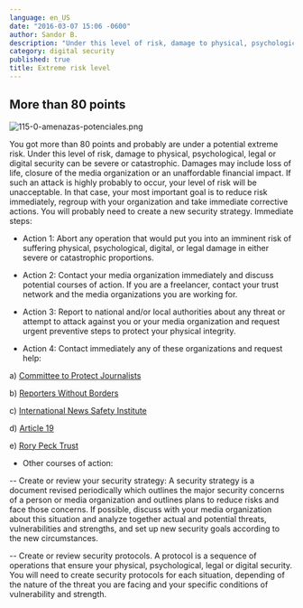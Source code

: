 ```yaml
---
language: en_US
date: "2016-03-07 15:06 -0600"
author: Sandor B.
description: "Under this level of risk, damage to physical, psychological, legal or digital security can be severe or catastrophic"
category: digital security
published: true
title: Extreme risk level
---
```


## More than 80 points

![115-0-amenazas-potenciales.png]({{site.baseurl}}/media/115-0-amenazas-potenciales.png)

You got more than 80 points and probably are under a potential extreme risk. Under this level of risk, damage to physical, psychological, legal or digital security can be severe or catastrophic. Damages may include loss of life, closure of the media organization or an unaffordable financial impact. If such an attack is highly probably to occur, your level of risk will be unacceptable. In that case, your most important goal is to reduce risk immediately, regroup with your organization and take immediate corrective actions. You will probably need to create a new security strategy.
Immediate steps:

- Action 1: Abort any operation that would put you into an imminent risk of suffering physical, psychological, digital, or legal damage in either severe or catastrophic proportions. 

- Action 2: Contact your media organization immediately and discuss potential courses of action. If you are a freelancer, contact your trust network and the media organizations you are working for.

- Action 3: Report to national and/or local authorities about any threat or attempt to attack against you or your media organization and request urgent preventive steps to protect your physical integrity.

- Action 4: Contact immediately any of these organizations and request help:

a) [Committee to Protect Journalists](https://www.cpj.org/campaigns/assistance/how-to-get-help.php)

b) [Reporters Without Borders](http://en.rsf.org/a-hotline-for-journalists-in-17-04-2007,21749.html)

c) [International News Safety Institute](http://www.newssafety.org/contact/ )

d) [Article 19](http://www.article19.org/pages/en/contact-us.html)

e) [Rory Peck Trust](https://rorypecktrust.org/Contact)

- Other courses of action:

-- Create or review your security strategy: A security strategy is a document revised periodically which outlines the major security concerns of a person or media organization and outlines plans to reduce risks and face those concerns. If possible, discuss with your media organization about this situation and analyze together actual and potential threats, vulnerabilities and strengths, and set up new security goals according to the new circumstances.

-- Create or review security protocols. A protocol is a sequence of operations that ensure your physical, psychological, legal or digital security. You will need to create security protocols for each situation, depending of the nature of the threat you are facing and your specific conditions of vulnerability and strength.

